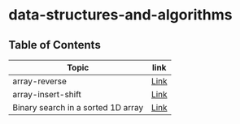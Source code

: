 # data-structures-and-algorithms
## Table of Contents
| Topic | link |
| ----------- | ----------- |
| array-reverse | [Link](./array_reverse_pyhon/README.md) |
| array-insert-shift | [Link](./array-insert-shift_python/README.md) |
| Binary search in a sorted 1D array | [Link](./array-insert-shift_python/README.md) |
